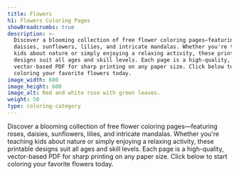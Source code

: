 ```yaml
---
title: Flowers
h1: Flowers Coloring Pages
showBreadcrumbs: true
description: >-
  Discover a blooming collection of free flower coloring pages—featuring roses,
  daisies, sunflowers, lilies, and intricate mandalas. Whether you're teaching
  kids about nature or simply enjoying a relaxing activity, these printable
  designs suit all ages and skill levels. Each page is a high-quality,
  vector-based PDF for sharp printing on any paper size. Click below to start
  coloring your favorite flowers today.
image_width: 600
image_height: 600
image_alt: Red and white rose with green leaves.
weight: 50
type: coloring-category
---
```


Discover a blooming collection of free flower coloring pages—featuring roses, daisies, sunflowers, lilies, and intricate mandalas. Whether you're teaching kids about nature or simply enjoying a relaxing activity, these printable designs suit all ages and skill levels. Each page is a high-quality, vector-based PDF for sharp printing on any paper size. Click below to start coloring your favorite flowers today.
